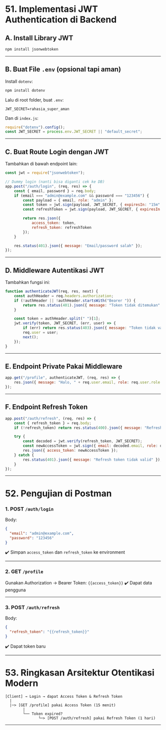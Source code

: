 # 51. Implementasi JWT Authentication di Backend

## A. Install Library JWT

```bash
npm install jsonwebtoken
```

---

## B. Buat File `.env` (opsional tapi aman)

Install `dotenv`:

```bash
npm install dotenv
```

Lalu di root folder, buat `.env`:

```
JWT_SECRET=rahasia_super_aman
```

Dan di `index.js`:

```javascript
require("dotenv").config();
const JWT_SECRET = process.env.JWT_SECRET || "default_secret";
```

---

## C. Buat Route Login dengan JWT

Tambahkan di bawah endpoint lain:

```javascript
const jwt = require("jsonwebtoken");

// Dummy login (nanti bisa diganti cek ke DB)
app.post("/auth/login", (req, res) => {
    const { email, password } = req.body;
    if (email === "admin@example.com" && password === "123456") {
        const payload = { email, role: "admin" };
        const token = jwt.sign(payload, JWT_SECRET, { expiresIn: "15m" });
        const refreshToken = jwt.sign(payload, JWT_SECRET, { expiresIn: "1d" });

        return res.json({
            access_token: token,
            refresh_token: refreshToken
        });
    }

    res.status(401).json({ message: "Email/password salah" });
});
```

---

## D. Middleware Autentikasi JWT

Tambahkan fungsi ini:

```javascript
function authenticateJWT(req, res, next) {
    const authHeader = req.headers.authorization;
    if (!authHeader || !authHeader.startsWith("Bearer ")) {
        return res.status(401).json({ message: "Token tidak ditemukan" });
    }

    const token = authHeader.split(" ")[1];
    jwt.verify(token, JWT_SECRET, (err, user) => {
        if (err) return res.status(403).json({ message: "Token tidak valid atau expired" });
        req.user = user;
        next();
    });
}
```

---

## E. Endpoint Private Pakai Middleware

```javascript
app.get("/profile", authenticateJWT, (req, res) => {
    res.json({ message: "Halo, " + req.user.email, role: req.user.role });
});
```

---

## F. Endpoint Refresh Token

```javascript
app.post("/auth/refresh", (req, res) => {
    const { refresh_token } = req.body;
    if (!refresh_token) return res.status(400).json({ message: "Refresh token kosong" });

    try {
        const decoded = jwt.verify(refresh_token, JWT_SECRET);
        const newAccessToken = jwt.sign({ email: decoded.email, role: decoded.role }, JWT_SECRET, { expiresIn: "15m" });
        res.json({ access_token: newAccessToken });
    } catch {
        res.status(401).json({ message: "Refresh token tidak valid" });
    }
});
```

---

# 52. Pengujian di Postman

### 1. POST `/auth/login`

Body:

```json
{
  "email": "admin@example.com",
  "password": "123456"
}
```

✔️ Simpan `access_token` dan `refresh_token` ke environment

---

### 2. GET `/profile`

Gunakan Authorization → Bearer Token: `{{access_token}}`
✔️ Dapat data pengguna

---

### 3. POST `/auth/refresh`

Body:

```json
{
  "refresh_token": "{{refresh_token}}"
}
```

✔️ Dapat token baru

---

# 53. Ringkasan Arsitektur Otentikasi Modern

```
[Client] → Login → dapat Access Token & Refresh Token
  |
  |─> [GET /profile] pakai Access Token (15 menit)
        |
        └── Token expired?
               └─> [POST /auth/refresh] pakai Refresh Token (1 hari)
```

---

